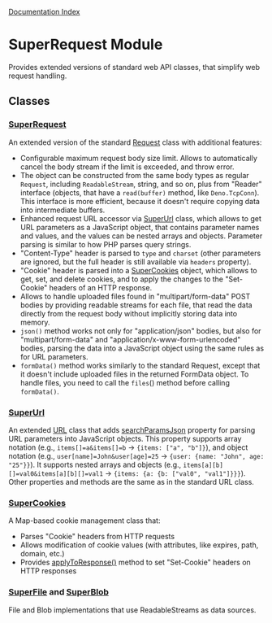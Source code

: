 <!--
	This file is generated with the following command:
	deno run --allow-all https://raw.githubusercontent.com/jeremiah-shaulov/tsa/v0.0.55/tsa.ts doc-md --outFile=README.md --outUrl=https://raw.githubusercontent.com/jeremiah-shaulov/super-request/0.1.2/README.md --importUrl=jsr:@shaulov/super-request@0.1.2 mod.ts
-->

[Documentation Index](generated-doc/README.md)

# SuperRequest Module

Provides extended versions of standard web API classes, that simplify web request handling.

## Classes

### [SuperRequest](generated-doc/class.SuperRequest/README.md)
An extended version of the standard [Request](https://developer.mozilla.org/en-US/docs/Web/API/Request)
class with additional features:
- Configurable maximum request body size limit. Allows to automatically cancel the body stream if the limit is exceeded, and throw error.
- The object can be constructed from the same body types as regular `Request`, including `ReadableStream`, string, and so on, plus from "Reader" interface (objects, that have a `read(buffer)` method, like `Deno.TcpConn`). This interface is more efficient, because it doesn't require copying data into intermediate buffers.
- Enhanced request URL accessor via [SuperUrl](generated-doc/class.SuperUrl/README.md) class, which allows to get URL parameters as a JavaScript object,
that contains parameter names and values, and the values can be nested arrays and objects.
Parameter parsing is similar to how PHP parses query strings.
- "Content-Type" header is parsed to `type` and `charset` (other parameters are ignored, but the full header is still available via `headers` property).
- "Cookie" header is parsed into a [SuperCookies](generated-doc/class.SuperCookies/README.md) object, which allows to get, set, and delete cookies,
and to apply the changes to the "Set-Cookie" headers of an HTTP response.
- Allows to handle uploaded files found in "multipart/form-data" POST bodies by providing readable streams for each file,
that read the data directly from the request body without implicitly storing data into memory.
- `json()` method works not only for "application/json" bodies, but also for "multipart/form-data" and "application/x-www-form-urlencoded" bodies,
parsing the data into a JavaScript object using the same rules as for URL parameters.
- `formData()` method works similarly to the standard Request, except that it doesn't include uploaded files in the returned FormData object.
To handle files, you need to call the `files`() method before calling `formData()`.

### [SuperUrl](generated-doc/class.SuperUrl/README.md)
An extended [URL](https://developer.mozilla.org/en-US/docs/Web/API/URL) class that adds [searchParamsJson](generated-doc/class.SuperUrl/README.md#-get-searchparamsjson-recordstring-searchparam) property
for parsing URL parameters into JavaScript objects.
This property supports array notation (e.g., `items[]=a&items[]=b` → `{items: ["a", "b"]}`),
and object notation (e.g., `user[name]=John&user[age]=25` → `{user: {name: "John", age: "25"}}`).
It supports nested arrays and objects (e.g., `items[a][b][]=val0&items[a][b][]=val1` → `{items: {a: {b: ["val0", "val1"]}}}`).
Other properties and methods are the same as in the standard URL class.

### [SuperCookies](generated-doc/class.SuperCookies/README.md)
A Map-based cookie management class that:
- Parses "Cookie" headers from HTTP requests
- Allows modification of cookie values (with attributes, like expires, path, domain, etc.)
- Provides [applyToResponse()](generated-doc/class.SuperCookies/README.md#-applytoresponseresponse-headers-headers--headersinit-void) method to set "Set-Cookie" headers on HTTP responses

### [SuperFile](generated-doc/class.SuperFile/README.md) and [SuperBlob](generated-doc/class.SuperBlob/README.md)
File and Blob implementations that use ReadableStreams as data sources.